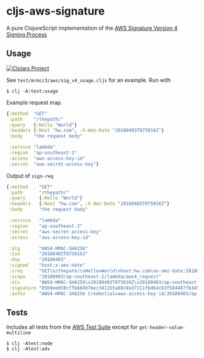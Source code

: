 # cljs-aws-signature

A pure ClojureScript implementation of the
[AWS Signature Version 4 Signing Process](https://docs.aws.amazon.com/general/latest/gr/signature-version-4.html)

## Usage

[![Clojars Project](https://img.shields.io/clojars/v/mrmcc3/cljs-aws-signature.svg)](https://clojars.org/mrmcc3/cljs-aws-signature)

See `test/mrmcc3/aws/sig_v4_usage.cljs` for an example. Run with

```
$ clj -A:test:usage
```

Example request map.
```clojure
{:method  "GET"
 :path    "/thepath/"
 :query   {:Hello "World"}
 :headers {:Host "hw.com", :X-Amz-Date "20180403T075016Z"}
 :body    "the request body"

 :service "lambda"
 :region  "ap-southeast-2"
 :access  "aws-access-key-id"
 :secret  "aws-secret-access-key"}
```

Output of `sign-req`
```clojure
{:method    "GET"
 :path      "/thepath/"
 :query     {:Hello "World"}
 :headers   {:Host "hw.com", :X-Amz-Date "20180403T075016Z"}
 :body      "the request body"

 :service   "lambda"
 :region    "ap-southeast-2"
 :secret    "aws-secret-access-key"
 :access    "aws-access-key-id"

 :alg       "AWS4-HMAC-SHA256"
 :iso       "20180403T075016Z"
 :day       "20180403"
 :signed    "host;x-amz-date"
 :creq      "GET\n/thepath/\nHello=World\nhost:hw.com\nx-amz-date:20180403T075016Z\n\nhost;x-amz-date\n6b5eacc80f13368f01e2107935c6adaccd58cda3a709cc2faebe29c016ab8962"
 :scope     "20180403/ap-southeast-2/lambda/aws4_request"
 :sts       "AWS4-HMAC-SHA256\n20180403T075016Z\n20180403/ap-southeast-2/lambda/aws4_request\n00bb03ecf97c0674c08f0ac63f2f9c9ac04c447b2cdaced9418336ce92bb5837"
 :signature "05b9ee058cffb668b7bec341155a08c0a37211fbd64c63f584487fb349383fd8"
 :authz     "AWS4-HMAC-SHA256 Credential=aws-access-key-id/20180403/ap-southeast-2/lambda/aws4_request, SignedHeaders=host;x-amz-date, Signature=05b9ee058cffb668b7bec341155a08c0a37211fbd64c63f584487fb349383fd8"}
```

## Tests

Includes all tests from the [AWS Test Suite](https://docs.aws.amazon.com/general/latest/gr/signature-v4-test-suite.html)
except for `get-header-value-multiline`

```
$ clj -Atest:node
$ clj -Atest:adv
```
